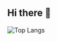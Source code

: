 ## Hi there 👋

![Top Langs](https://github-readme-stats.vercel.app/api/top-langs/?username=PedromcaMartins&theme=onedark&hide=jinja)

<!--
**PedromcaMartins/PedromcaMartins** is a ✨ _special_ ✨ repository because its `README.md` (this file) appears on your GitHub profile.

Here are some ideas to get you started:

- 🔭 I’m currently working on ...
- 🌱 I’m currently learning ...
- 👯 I’m looking to collaborate on ...
- 🤔 I’m looking for help with ...
- 💬 Ask me about ...
- 📫 How to reach me: ...
- 😄 Pronouns: ...
- ⚡ Fun fact: ...
-->
